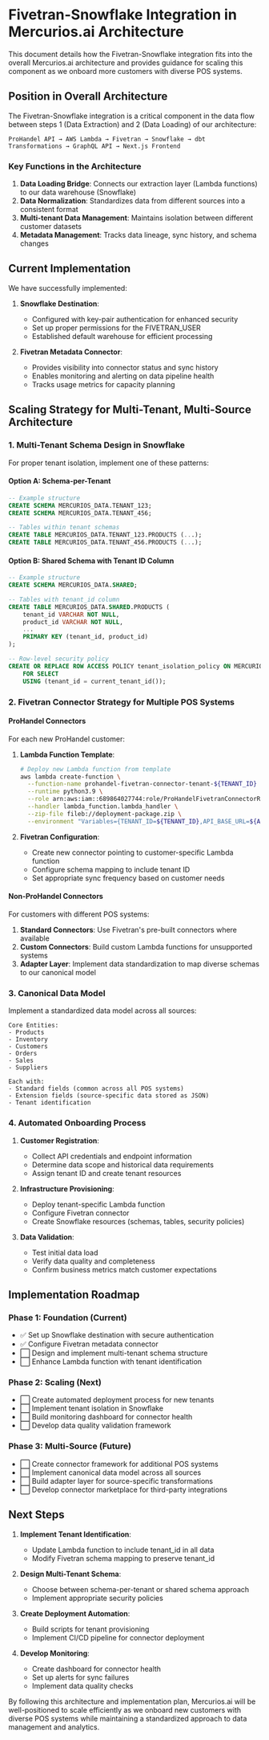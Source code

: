 # Fivetran-Snowflake Integration in Mercurios.ai Architecture

This document details how the Fivetran-Snowflake integration fits into the overall Mercurios.ai architecture and provides guidance for scaling this component as we onboard more customers with diverse POS systems.

## Position in Overall Architecture

The Fivetran-Snowflake integration is a critical component in the data flow between steps 1 (Data Extraction) and 2 (Data Loading) of our architecture:

```
ProHandel API → AWS Lambda → Fivetran → Snowflake → dbt Transformations → GraphQL API → Next.js Frontend
```

### Key Functions in the Architecture

1. **Data Loading Bridge**: Connects our extraction layer (Lambda functions) to our data warehouse (Snowflake)
2. **Data Normalization**: Standardizes data from different sources into a consistent format
3. **Multi-tenant Data Management**: Maintains isolation between different customer datasets
4. **Metadata Management**: Tracks data lineage, sync history, and schema changes

## Current Implementation

We have successfully implemented:

1. **Snowflake Destination**:
   - Configured with key-pair authentication for enhanced security
   - Set up proper permissions for the FIVETRAN_USER
   - Established default warehouse for efficient processing

2. **Fivetran Metadata Connector**:
   - Provides visibility into connector status and sync history
   - Enables monitoring and alerting on data pipeline health
   - Tracks usage metrics for capacity planning

## Scaling Strategy for Multi-Tenant, Multi-Source Architecture

### 1. Multi-Tenant Schema Design in Snowflake

For proper tenant isolation, implement one of these patterns:

#### Option A: Schema-per-Tenant
```sql
-- Example structure
CREATE SCHEMA MERCURIOS_DATA.TENANT_123;
CREATE SCHEMA MERCURIOS_DATA.TENANT_456;

-- Tables within tenant schemas
CREATE TABLE MERCURIOS_DATA.TENANT_123.PRODUCTS (...);
CREATE TABLE MERCURIOS_DATA.TENANT_456.PRODUCTS (...);
```

#### Option B: Shared Schema with Tenant ID Column
```sql
-- Example structure
CREATE SCHEMA MERCURIOS_DATA.SHARED;

-- Tables with tenant_id column
CREATE TABLE MERCURIOS_DATA.SHARED.PRODUCTS (
    tenant_id VARCHAR NOT NULL,
    product_id VARCHAR NOT NULL,
    ...
    PRIMARY KEY (tenant_id, product_id)
);

-- Row-level security policy
CREATE OR REPLACE ROW ACCESS POLICY tenant_isolation_policy ON MERCURIOS_DATA.SHARED.PRODUCTS
    FOR SELECT
    USING (tenant_id = current_tenant_id());
```

### 2. Fivetran Connector Strategy for Multiple POS Systems

#### ProHandel Connectors
For each new ProHandel customer:

1. **Lambda Function Template**:
   ```bash
   # Deploy new Lambda function from template
   aws lambda create-function \
     --function-name prohandel-fivetran-connector-tenant-${TENANT_ID} \
     --runtime python3.9 \
     --role arn:aws:iam::689864027744:role/ProHandelFivetranConnectorRole \
     --handler lambda_function.lambda_handler \
     --zip-file fileb://deployment-package.zip \
     --environment "Variables={TENANT_ID=${TENANT_ID},API_BASE_URL=${API_URL}}"
   ```

2. **Fivetran Configuration**:
   - Create new connector pointing to customer-specific Lambda function
   - Configure schema mapping to include tenant ID
   - Set appropriate sync frequency based on customer needs

#### Non-ProHandel Connectors
For customers with different POS systems:

1. **Standard Connectors**: Use Fivetran's pre-built connectors where available
2. **Custom Connectors**: Build custom Lambda functions for unsupported systems
3. **Adapter Layer**: Implement data standardization to map diverse schemas to our canonical model

### 3. Canonical Data Model

Implement a standardized data model across all sources:

```
Core Entities:
- Products
- Inventory
- Customers
- Orders
- Sales
- Suppliers

Each with:
- Standard fields (common across all POS systems)
- Extension fields (source-specific data stored as JSON)
- Tenant identification
```

### 4. Automated Onboarding Process

1. **Customer Registration**:
   - Collect API credentials and endpoint information
   - Determine data scope and historical data requirements
   - Assign tenant ID and create tenant resources

2. **Infrastructure Provisioning**:
   - Deploy tenant-specific Lambda function
   - Configure Fivetran connector
   - Create Snowflake resources (schemas, tables, security policies)

3. **Data Validation**:
   - Test initial data load
   - Verify data quality and completeness
   - Confirm business metrics match customer expectations

## Implementation Roadmap

### Phase 1: Foundation (Current)
- ✅ Set up Snowflake destination with secure authentication
- ✅ Configure Fivetran metadata connector
- ⬜ Design and implement multi-tenant schema structure
- ⬜ Enhance Lambda function with tenant identification

### Phase 2: Scaling (Next)
- ⬜ Create automated deployment process for new tenants
- ⬜ Implement tenant isolation in Snowflake
- ⬜ Build monitoring dashboard for connector health
- ⬜ Develop data quality validation framework

### Phase 3: Multi-Source (Future)
- ⬜ Create connector framework for additional POS systems
- ⬜ Implement canonical data model across all sources
- ⬜ Build adapter layer for source-specific transformations
- ⬜ Develop connector marketplace for third-party integrations

## Next Steps

1. **Implement Tenant Identification**:
   - Update Lambda function to include tenant_id in all data
   - Modify Fivetran schema mapping to preserve tenant_id

2. **Design Multi-Tenant Schema**:
   - Choose between schema-per-tenant or shared schema approach
   - Implement appropriate security policies

3. **Create Deployment Automation**:
   - Build scripts for tenant provisioning
   - Implement CI/CD pipeline for connector deployment

4. **Develop Monitoring**:
   - Create dashboard for connector health
   - Set up alerts for sync failures
   - Implement data quality checks

By following this architecture and implementation plan, Mercurios.ai will be well-positioned to scale efficiently as we onboard new customers with diverse POS systems while maintaining a standardized approach to data management and analytics.
